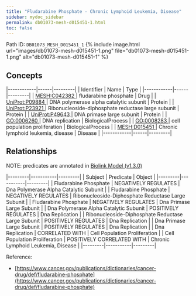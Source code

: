 ```yaml
---
title: "Fludarabine Phosphate - Chronic Lymphoid Leukemia, Disease"
sidebar: mydoc_sidebar
permalink: db01073-mesh-d015451-1.html
toc: false 
---
```



Path ID: `DB01073_MESH_D015451_1`
{% include image.html url="images/db01073-mesh-d015451-1.png" file="db01073-mesh-d015451-1.png" alt="db01073-mesh-d015451-1" %}

## Concepts

|------------|------|---------|
| Identifier | Name | Type    |
|------------|------|---------|
| <a href="https://identifiers.org/MESH:C042382">MESH:C042382 </a> | fludarabine phosphate | Drug |
| <a href="https://identifiers.org/UniProt:P09884">UniProt:P09884 </a> | DNA polymerase alpha catalytic subunit | Protein |
| <a href="https://identifiers.org/UniProt:P23921">UniProt:P23921 </a> | Ribonucleoside-diphosphate reductase large subunit | Protein |
| <a href="https://identifiers.org/UniProt:P49643">UniProt:P49643 </a> | DNA primase large subunit | Protein |
| <a href="https://identifiers.org/GO:0006260">GO:0006260 </a> | DNA replication | BiologicalProcess |
| <a href="https://identifiers.org/GO:0008283">GO:0008283 </a> | cell population proliferation | BiologicalProcess |
| <a href="https://identifiers.org/MESH:D015451">MESH:D015451 </a> | Chronic lymphoid leukemia, disease | Disease |
|------------|------|---------|

## Relationships


NOTE: predicates are annotated in <a href="https://github.com/biolink/biolink-model/releases/tag/v1.3.0">Biolink Model (v1.3.0)</a>

|---------|-----------|---------|
| Subject | Predicate | Object  |
|---------|-----------|---------|
| Fludarabine Phosphate | NEGATIVELY REGULATES | Dna Polymerase Alpha Catalytic Subunit |
| Fludarabine Phosphate | NEGATIVELY REGULATES | Ribonucleoside-Diphosphate Reductase Large Subunit |
| Fludarabine Phosphate | NEGATIVELY REGULATES | Dna Primase Large Subunit |
| Dna Polymerase Alpha Catalytic Subunit | POSITIVELY REGULATES | Dna Replication |
| Ribonucleoside-Diphosphate Reductase Large Subunit | POSITIVELY REGULATES | Dna Replication |
| Dna Primase Large Subunit | POSITIVELY REGULATES | Dna Replication |
| Dna Replication | CORRELATED WITH | Cell Population Proliferation |
| Cell Population Proliferation | POSITIVELY CORRELATED WITH | Chronic Lymphoid Leukemia, Disease |
|---------|-----------|---------|

Reference: 
  - [https://www.cancer.gov/publications/dictionaries/cancer-drug/def/fludarabine-phosphate](https://www.cancer.gov/publications/dictionaries/cancer-drug/def/fludarabine-phosphate)
